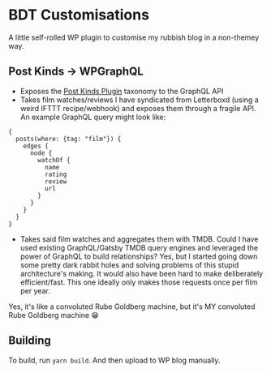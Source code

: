 # BDT Customisations

A little self-rolled WP plugin to customise my rubbish blog in a non-themey way.

## Post Kinds -> WPGraphQL

- Exposes the [Post Kinds Plugin](https://wordpress.org/plugins/indieweb-post-kinds/) taxonomy to the GraphQL API
- Takes film watches/reviews I have syndicated from Letterboxd (using a weird IFTTT recipe/webhook) and exposes them through a fragile API. An example GraphQL query might look like:

```
{
  posts(where: {tag: "film"}) {
    edges {
      node {
        watchOf {
          name
          rating
          review
          url
        }
      }
    }
  }
}
```

- Takes said film watches and aggregates them with TMDB. Could I have used existing GraphQL/Gatsby TMDB query engines and leveraged the power of GraphQL to build relationships? Yes, but I started going down some pretty dark rabbit holes and solving problems of this stupid architecture's making. It would also have been hard to make deliberately efficient/fast. This one ideally only makes those requests once per film per year.

Yes, it's like a convoluted Rube Goldberg machine, but it's MY convoluted Rube Goldberg machine 😁

## Building

To build, run `yarn build`. And then upload to WP blog manually.
